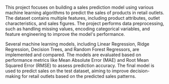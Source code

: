This project focuses on building a sales prediction model using various machine learning algorithms to predict the sales of products in retail outlets. The dataset contains multiple features, including product attributes, outlet characteristics, and sales figures. The project performs data preprocessing, such as handling missing values, encoding categorical variables, and feature engineering to improve the model's performance.

Several machine learning models, including Linear Regression, Ridge Regression, Decision Trees, and Random Forest Regressors, are implemented and compared. The models are evaluated based on performance metrics like Mean Absolute Error (MAE) and Root Mean Squared Error (RMSE) to assess prediction accuracy. The final model is used to predict sales on the test dataset, aiming to improve decision-making for retail outlets based on the predicted sales patterns.
